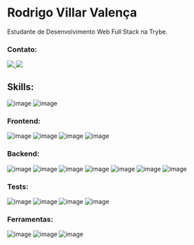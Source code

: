 # Rodrigo Villar Valença



 Estudante de Desenvolvimento Web Full Stack na Trybe.
 
 ### Contato: 
 
 <a href="https://www.linkedin.com/in/rodrigo-villar-valen%C3%A7a" target="blank">
 <img src="https://img.shields.io/badge/LinkedIn-0077B5?style=for-the-badge&logo=linkedin&logoColor=white" />
 </a>
  <a href="mailto:rodrigovillarvalenca@gmail.com" target="blank">
 <img src="https://img.shields.io/badge/Gmail-D14836?style=for-the-badge&logo=gmail&logoColor=white" />
 </a>
 
 
 
 
 
 ## Skills:
 
 ![image](https://img.shields.io/badge/JavaScript-323330?style=for-the-badge&logo=javascript&logoColor=F7DF1E)
 ![image](https://img.shields.io/badge/TypeScript-007ACC?style=for-the-badge&logo=typescript&logoColor=white)
 
 ### Frontend: 
 
 ![image](https://img.shields.io/badge/React-20232A?style=for-the-badge&logo=react&logoColor=61DAFB)
 ![image](https://img.shields.io/badge/Redux-593D88?style=for-the-badge&logo=redux&logoColor=white)
 ![image](https://img.shields.io/badge/HTML5-E34F26?style=for-the-badge&logo=html5&logoColor=white)
 ![image](https://img.shields.io/badge/CSS3-1572B6?style=for-the-badge&logo=css3&logoColor=white)
 
 ### Backend:
 
 ![image](https://img.shields.io/badge/Node.js-339933?style=for-the-badge&logo=nodedotjs&logoColor=white)
 ![image](https://img.shields.io/badge/Sequelize-52B0E7?style=for-the-badge&logo=Sequelize&logoColor=white)
 ![image](https://img.shields.io/badge/Docker-2CA5E0?style=for-the-badge&logo=docker&logoColor=white)
 ![image](https://img.shields.io/badge/Express.js-000000?style=for-the-badge&logo=express&logoColor=white)
 ![image](https://img.shields.io/badge/MongoDB-4EA94B?style=for-the-badge&logo=mongodb&logoColor=white)
 ![image](https://user-images.githubusercontent.com/98183352/197245910-96b870c8-ef6a-4879-bfe2-4b4afb392fe0.png)
 ![image](https://img.shields.io/badge/MySQL-005C84?style=for-the-badge&logo=mysql&logoColor=white)
 
 ### Tests:
 
 ![image](https://img.shields.io/badge/Jest-C21325?style=for-the-badge&logo=jest&logoColor=white)
 ![image](	https://img.shields.io/badge/Mocha-8D6748?style=for-the-badge&logo=Mocha&logoColor=white)
 ![image](https://img.shields.io/badge/chai-A30701?style=for-the-badge&logo=chai&logoColor=white)
 ![image](https://camo.githubusercontent.com/75aae47c314f4e0e3c2729c983bbc8bd0f3e6e2728d71936ab1aa3c0251929bc/68747470733a2f2f696d672e736869656c64732e696f2f62616467652f2d54657374696e674c6962726172792d2532334533333333323f7374796c653d666f722d7468652d6261646765266c6f676f3d74657374696e672d6c696272617279266c6f676f436f6c6f723d7768697465)
 
 ### Ferramentas: 
 
 ![image](https://img.shields.io/badge/VSCode-0078D4?style=for-the-badge&logo=visual%20studio%20code&logoColor=white)
 ![image](https://img.shields.io/badge/Ubuntu-E95420?style=for-the-badge&logo=ubuntu&logoColor=white)
 ![image](https://img.shields.io/badge/GitHub-100000?style=for-the-badge&logo=github&logoColor=white)
 



